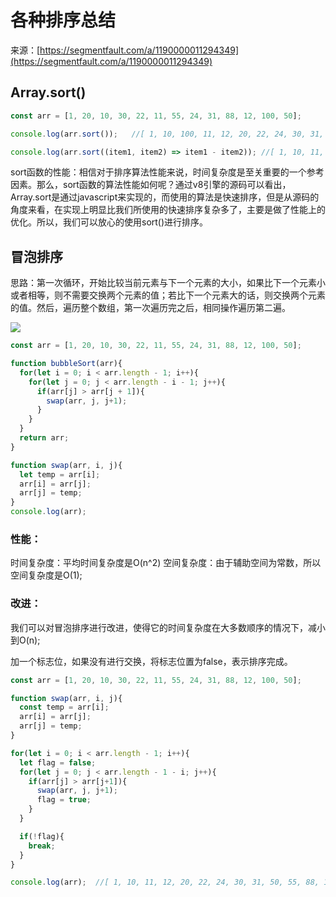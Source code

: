 # 各种排序总结

来源：[https://segmentfault.com/a/1190000011294349](https://segmentfault.com/a/1190000011294349)

## Array.sort()

```javascript
const arr = [1, 20, 10, 30, 22, 11, 55, 24, 31, 88, 12, 100, 50];

console.log(arr.sort());   //[ 1, 10, 100, 11, 12, 20, 22, 24, 30, 31, 50, 55, 88 ]

console.log(arr.sort((item1, item2) => item1 - item2)); //[ 1, 10, 11, 12, 20, 22, 24, 30, 31, 50, 55, 88, 100 ]
```

sort函数的性能：相信对于排序算法性能来说，时间复杂度是至关重要的一个参考因素。那么，sort函数的算法性能如何呢？通过v8引擎的源码可以看出，Array.sort是通过javascript来实现的，而使用的算法是快速排序，但是从源码的角度来看，在实现上明显比我们所使用的快速排序复杂多了，主要是做了性能上的优化。所以，我们可以放心的使用sort()进行排序。

## 冒泡排序

思路：第一次循环，开始比较当前元素与下一个元素的大小，如果比下一个元素小或者相等，则不需要交换两个元素的值；若比下一个元素大的话，则交换两个元素的值。然后，遍历整个数组，第一次遍历完之后，相同操作遍历第二遍。

![](https://segmentfault.com/img/remote/1460000011294354)

```javascript
const arr = [1, 20, 10, 30, 22, 11, 55, 24, 31, 88, 12, 100, 50];

function bubbleSort(arr){
  for(let i = 0; i < arr.length - 1; i++){
    for(let j = 0; j < arr.length - i - 1; j++){
      if(arr[j] > arr[j + 1]){
        swap(arr, j, j+1);
      }
    }
  }
  return arr;
}

function swap(arr, i, j){
  let temp = arr[i];
  arr[i] = arr[j];
  arr[j] = temp;
}
console.log(arr);
```

### 性能：

时间复杂度：平均时间复杂度是O(n^2)
空间复杂度：由于辅助空间为常数，所以空间复杂度是O(1);

### 改进：

我们可以对冒泡排序进行改进，使得它的时间复杂度在大多数顺序的情况下，减小到O(n);

加一个标志位，如果没有进行交换，将标志位置为false，表示排序完成。

```javascript
const arr = [1, 20, 10, 30, 22, 11, 55, 24, 31, 88, 12, 100, 50];

function swap(arr, i, j){
  const temp = arr[i];
  arr[i] = arr[j];
  arr[j] = temp;
}

for(let i = 0; i < arr.length - 1; i++){
  let flag = false;
  for(let j = 0; j < arr.length - 1 - i; j++){
    if(arr[j] > arr[j+1]){
      swap(arr, j, j+1);
      flag = true;
    }
  }

  if(!flag){
    break;
  }
}

console.log(arr);  //[ 1, 10, 11, 12, 20, 22, 24, 30, 31, 50, 55, 88, 100 ]
```
